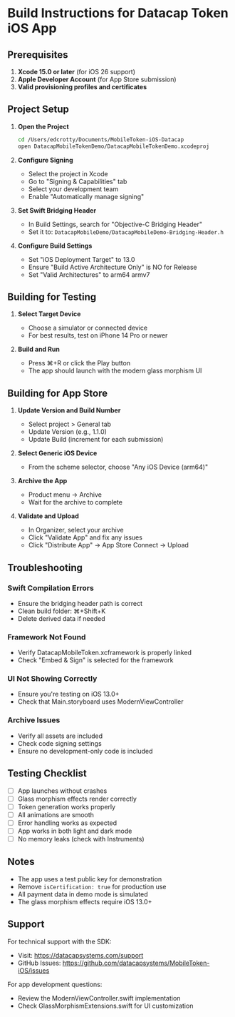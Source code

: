 # Build Instructions for Datacap Token iOS App

## Prerequisites

1. **Xcode 15.0 or later** (for iOS 26 support)
2. **Apple Developer Account** (for App Store submission)
3. **Valid provisioning profiles and certificates**

## Project Setup

1. **Open the Project**
   ```bash
   cd /Users/edcrotty/Documents/MobileToken-iOS-Datacap
   open DatacapMobileTokenDemo/DatacapMobileTokenDemo.xcodeproj
   ```

2. **Configure Signing**
   - Select the project in Xcode
   - Go to "Signing & Capabilities" tab
   - Select your development team
   - Enable "Automatically manage signing"

3. **Set Swift Bridging Header**
   - In Build Settings, search for "Objective-C Bridging Header"
   - Set it to: `DatacapMobileDemo/DatacapMobileDemo-Bridging-Header.h`

4. **Configure Build Settings**
   - Set "iOS Deployment Target" to 13.0
   - Ensure "Build Active Architecture Only" is NO for Release
   - Set "Valid Architectures" to arm64 armv7

## Building for Testing

1. **Select Target Device**
   - Choose a simulator or connected device
   - For best results, test on iPhone 14 Pro or newer

2. **Build and Run**
   - Press ⌘+R or click the Play button
   - The app should launch with the modern glass morphism UI

## Building for App Store

1. **Update Version and Build Number**
   - Select project > General tab
   - Update Version (e.g., 1.1.0)
   - Update Build (increment for each submission)

2. **Select Generic iOS Device**
   - From the scheme selector, choose "Any iOS Device (arm64)"

3. **Archive the App**
   - Product menu → Archive
   - Wait for the archive to complete

4. **Validate and Upload**
   - In Organizer, select your archive
   - Click "Validate App" and fix any issues
   - Click "Distribute App" → App Store Connect → Upload

## Troubleshooting

### Swift Compilation Errors
- Ensure the bridging header path is correct
- Clean build folder: ⌘+Shift+K
- Delete derived data if needed

### Framework Not Found
- Verify DatacapMobileToken.xcframework is properly linked
- Check "Embed & Sign" is selected for the framework

### UI Not Showing Correctly
- Ensure you're testing on iOS 13.0+
- Check that Main.storyboard uses ModernViewController

### Archive Issues
- Verify all assets are included
- Check code signing settings
- Ensure no development-only code is included

## Testing Checklist

- [ ] App launches without crashes
- [ ] Glass morphism effects render correctly
- [ ] Token generation works properly
- [ ] All animations are smooth
- [ ] Error handling works as expected
- [ ] App works in both light and dark mode
- [ ] No memory leaks (check with Instruments)

## Notes

- The app uses a test public key for demonstration
- Remove `isCertification: true` for production use
- All payment data in demo mode is simulated
- The glass morphism effects require iOS 13.0+

## Support

For technical support with the SDK:
- Visit: https://datacapsystems.com/support
- GitHub Issues: https://github.com/datacapsystems/MobileToken-iOS/issues

For app development questions:
- Review the ModernViewController.swift implementation
- Check GlassMorphismExtensions.swift for UI customization